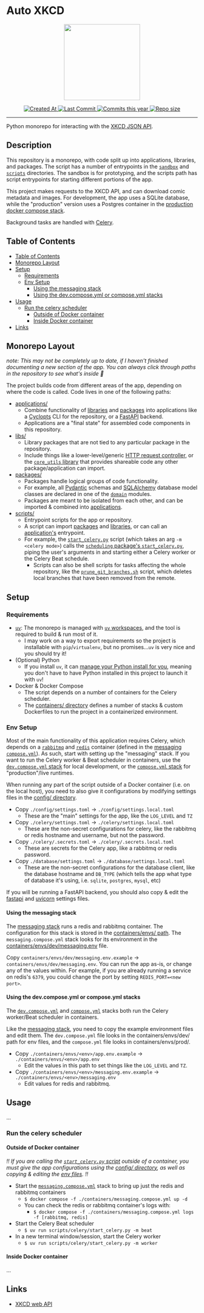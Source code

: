 # Auto XKCD <!-- omit in toc -->

<!-- Repo image -->
<p align="center">
  <a href="https://github.com/redjax/auto-xkcd">
    <picture>
      <source media="(prefers-color-scheme: dark)" srcset="https://imgs.xkcd.com/comics/shouldnt_be_hard.png">
      <img src="https://imgs.xkcd.com/comics/shouldnt_be_hard.png" height="200">
    </picture>
  </a>
</p>

<!-- Git Badges -->
<p align="center">
  <a href="https://github.com/redjax/auto-xkcd">
    <img alt="Created At" src="https://img.shields.io/github/created-at/redjax/auto-xkcd">
  </a>
  <a href="https://github.com/redjax/auto-xkcd/commit">
    <img alt="Last Commit" src="https://img.shields.io/github/last-commit/redjax/auto-xkcd">
  </a>
  <a href="https://github.com/redjax/auto-xkcd/commit">
    <img alt="Commits this year" src="https://img.shields.io/github/commit-activity/y/redjax/auto-xkcd">
  </a>
  <a href="https://github.com/redjax/auto-xkcd">
    <img alt="Repo size" src="https://img.shields.io/github/repo-size/redjax/auto-xkcd">
  </a>
  <!-- ![GitHub Latest Release](https://img.shields.io/github/release-date/redjax/auto-xkcd) -->
  <!-- ![GitHub commits since latest release](https://img.shields.io/github/commits-since/redjax/auto-xkcd/latest) -->
  <!-- ![GitHub Actions Workflow Status](https://img.shields.io/github/actions/workflow/status/redjax/auto-xkcd/tests.yml) -->
</p>

---

Python monorepo for interacting with the [XKCD JSON API](https://xkcd.com/json.html).

## Description <!-- omit in toc -->

This repository is a monorepo, with code split up into applications, libraries, and packages. The script has a number of entrypoints in the [`sandbox`](./sandbox/) and [`scripts`](./scripts/) directories. The sandbox is for prototyping, and the scripts path has script entrypoints for starting different portions of the app.

This project makes requests to the XKCD API, and can download comic metadata and images. For development, the app uses a SQLite database, while the "production" version uses a Postgres container in the [production docker compose stack](./containers/compose.yml).

Background tasks are handled with [Celery](https://docs.celeryq.dev/en/stable/getting-started/introduction.html).

## Table of Contents

- [Table of Contents](#table-of-contents)
- [Monorepo Layout](#monorepo-layout)
- [Setup](#setup)
  - [Requirements](#requirements)
  - [Env Setup](#env-setup)
    - [Using the messaging stack](#using-the-messaging-stack)
    - [Using the dev.compose.yml or compose.yml stacks](#using-the-devcomposeyml-or-composeyml-stacks)
- [Usage](#usage)
  - [Run the celery scheduler](#run-the-celery-scheduler)
    - [Outside of Docker container](#outside-of-docker-container)
    - [Inside Docker container](#inside-docker-container)
- [Links](#links)

## Monorepo Layout

*note: This may not be completely up to date, if I haven't finished documenting a new section of the app. You can always click through paths in the repository to see what's inside 🙂*

The project builds code from different areas of the app, depending on where the code is called. Code lives in one of the following paths:

- [applications/](./applications/)
  - Combine functionality of [libraries](./libs/) and [packages](./packages/) into applications like a [Cyclopts](https://cyclopts.readthedocs.io/) CLI for the repository, or a [FastAPI](https://fastapi.tiangolo.com/) backend.
  - Applications are a "final state" for assembled code components in this repository.
- [libs/](./libs/)
  - Library packages that are not tied to any particular package in the repository.
  - Include things like a lower-level/generic [HTTP request controller](./libs/http-lib/), or the [`core_utils` library](./libs/coreutils-lib/) that provides shareable code any other package/application can import.
- [packages/](./packages/)
  - Packages handle logical groups of code functionality.
  - For example, all [Pydantic](https://docs.pydantic.dev/latest/) schemas and [SQLAlchemy](https://github.com/sqlalchemy/sqlalchemy/) database model classes are declared in one of the [`domain`](./packages/domain/) modules.
  - Packages are meant to be isolated from each other, and can be imported & combined into [applications](./applications/).
- [scripts/](./scripts/)
  - Entrypoint scripts for the app or repository.
  - A script can import [packages](./packages/) and [libraries](./libs/), or can call an [application's](./applications/) entrypoint.
  - For example, the [`start_celery.py`](./scripts/celery/start_celery.py) script (which takes an arg `-m <celery mode>`) calls the [`scheduling` package's `start_celery.py`](./packages/scheduling/src/scheduling/celery_scheduler/start_celery.py), piping the user's arguments in and starting either a Celery worker or the Celery Beat schedule.
    - Scripts can also be shell scripts for tasks affecting the whole repository, like the [`prune_git_branches.sh`](./scripts/prune_git_branches.sh) script, which deletes local branches that have been removed from the remote.

## Setup

### Requirements

- [`uv`](https://docs.astral.sh/uv): The monorepo is managed with [`uv` workspaces](https://docs.astral.sh/uv/concepts/projects/workspaces/), and the tool is required to build & run most of it.
  - I may work on a way to export requirements so the project is installable with `pip`/`virtualenv`, but no promises...`uv` is very nice and you should try it!
- (Optional) Python
  - If you install `uv`, it can [manage your Python install for you](https://docs.astral.sh/uv/guides/install-python/), meaning you don't have to have Python installed in this project to launch it with `uv`!
- Docker & Docker Compose
  - The script depends on a number of containers for the Celery scheduler.
  - The [containers/ directory](./containers/) defines a number of stacks & custom Dockerfiles to run the project in a containerized environment.

### Env Setup

Most of the main functionality of this application requires Celery, which depends on a [`rabbitmq`]() and [`redis`]() container (defined in the [messaging `compose.yml`](./containers/messaging.compose.yml)). As such, start with setting up the "messaging" stack. If you want to run the Celery worker & Beat scheduler in containers, use the [`dev.compose.yml` stack](./containers/dev.compose.yml) for local development, or the [`compose.yml` stack](./containers/compose.yml) for "production"/live runtimes.

When running any part of the script outside of a Docker container (i.e. on the local host), you need to also give it configurations by modifying settings files in the [config/ directory](./config/).

- Copy `./config/settings.toml` -> `./config/settings.local.toml`
  - These are the "main" settings for the app, like the `LOG_LEVEL` and `TZ`
- Copy `./celery/settings.toml` -> `./celery/settings.local.toml`
  - These are the non-secret configurations for celery, like the rabbitmq or redis hostname and username, but not the password.
- Copy `./celery/.secrets.toml` -> `./celery/.secrets.local.toml`
  - These are secrets for the Celery app, like a rabbitmq or redis password.
- Copy `./database/settings.toml` -> `./database/settings.local.toml`
  - These are the non-secret configurations for the database client, like the database hostname and `DB_TYPE` (which tells the app what type of database it's using, i.e. `sqlite`, `postgres`, `mysql`, etc)

If you will be running a FastAPI backend, you should also copy & edit the [fastapi](./config/fastapi/) and [uvicorn](./config/uvicorn/) settings files.

#### Using the messaging stack

The [messaging stack](./containers/messaging.compose.yml) runs a redis and rabbitmq container. The configuration for this stack is stored in the [containers/envs/ path](./containers/envs/). The `messaging.compose.yml` stack looks for its environment in the [containers/envs/dev/messaging.env](./containers/envs/dev/messaging.env.example) file.

Copy `containers/envs/dev/messaging.env.example` -> `containers/envs/dev/messaging.env`. You can run the app as-is, or change any of the values within. For example, if you are already running a service on redis's `6379`, you could change the port by setting `REDIS_PORT=<new port>`.

#### Using the dev.compose.yml or compose.yml stacks

The [`dev.compose.yml`](./containers/dev.compose.yml) and [`compose.yml`](./containers/compose.yml) stacks both run the Celery worker/Beat scheduler in containers.

Like the [messaging stack](#using-the-messaging-stack), you need to copy the example environment files and edit them. The `dev.compose.yml` file looks in the containers/envs/dev/ path for env files, and the `compose.yml` file looks in containers/envs/prod/.

- Copy `./containers/envs/<env>/app.env.example` -> `./containers/envs/<env>/app.env`
  - Edit the values in this path to set things like the `LOG_LEVEL` and `TZ`.
- Copy `./containers/envs/<env>/messaging.env.example` -> `./containers/envs/<env>/messaging.env`
  - Edit values for redis and rabbitmq.

## Usage

...

### Run the celery scheduler

#### Outside of Docker container

*!! If you are calling the [`start_celery.py` script](./scripts/celery/start_celery.py) outside of a container, you must give the app configurations using the [config/ directory](./config/), as well as copying & editing the [env files](./containers/envs/). !!*

- Start the [`messaging.compose.yml`](./containers/messaging.compose.yml) stack to bring up just the redis and rabbitmq containers
  - `$ docker compose -f ./containers/messaging.compose.yml up -d`
  - You can check the redis or rabbitmq container's logs with:
    - `$ docker compose -f ./containers/messaging.compose.yml logs -f [rabbitmq, redis]`
- Start the Celery Beat scheduler
  - `$ uv run scripts/celery/start_celery.py -m beat`
- In a new terminal window/session, start the Celery worker
  - `$ uv run scripts/celery/start_celery.py -m worker`

#### Inside Docker container

...

## Links

- [XKCD web API](https://xkcd.com/json.html)
